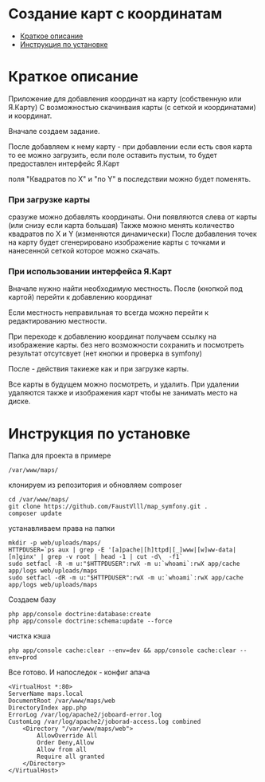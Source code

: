 
Создание карт с координатам
========================
<ul>
    <li>
        <a href="#descr">Краткое описание</a>
    </li>
    <li>
        <a href="#install">Инструкция по установке</a>
    </li>
</ul>

<h1 id="descr">Краткое описание</h1>

Приложение для добавления координат на карту (собственную или Я.Карту)
С возможностью скачинваия карты (с сеткой и координатами) и координат.

Вначале создаем задание.

После добавляем к нему карту - при добавлении если есть своя карта то ее можно загрузить,
если поле оставить пустым, то будет предоставлен интерфейс Я.Карт

поля "Квадратов по Х" и "по Y" в последствии можно будет поменять.

<h3>При загрузке карты</h3>
сразуже можно добавлять координаты. Они появляются слева от карты (или снизу если карта большая)
Также можно менять количество квадратов по X и Y (изменяются динамически)
После добавления точек на карту будет сгенерировано изображение карты с точками и нанесенной сеткой
которое можно скачать.

<h3>При использовании интерфейса Я.Карт</h3>
Вначале нужно найти необходимую местность. После (кнопкой под картой) перейти к добавлению координат

Если местность неправильная то всегда можно перейти к редактированию местности.

При переходе к добавлению координат получаем ссылку на изображение карты. без него возможности сохранить и посмотреть результат отсутсвует (нет кнопки и проверка в symfony)

После - действия такиеже как и при загрузке карты.


Все карты в будущем можно посмотреть, и удалить.
При удалении удаляются также и изображения карт чтобы не занимать место на диске.



<h1 id="install">Инструкция по установке</h1>

Папка для проекта в примере

    /var/www/maps/

клонируем из репозитория и обновляем composer

    cd /var/www/maps/
    git clone https://github.com/FaustVlll/map_symfony.git .
    composer update
    
устанавливаем права на папки

    mkdir -p web/uploads/maps/
    HTTPDUSER=`ps aux | grep -E '[a]pache|[h]ttpd|[_]www|[w]ww-data|[n]ginx' | grep -v root | head -1 | cut -d\  -f1`
    sudo setfacl -R -m u:"$HTTPDUSER":rwX -m u:`whoami`:rwX app/cache app/logs web/uploads/maps
    sudo setfacl -dR -m u:"$HTTPDUSER":rwX -m u:`whoami`:rwX app/cache app/logs web/uploads/maps
    
Создаем базу

    php app/console doctrine:database:create
    php app/console doctrine:schema:update --force
    
чистка кэша

    php app/console cache:clear --env=dev && app/console cache:clear --env=prod
    
Все готово.
И напоследок - конфиг апача

    <VirtualHost *:80>
    ServerName maps.local
    DocumentRoot /var/www/maps/web
    DirectoryIndex app.php
    ErrorLog /var/log/apache2/joboard-error.log
    CustomLog /var/log/apache2/joborad-access.log combined
        <Directory "/var/www/maps/web">
            AllowOverride All
            Order Deny,Allow
            Allow from all
            Require all granted
        </Directory>
    </VirtualHost>


